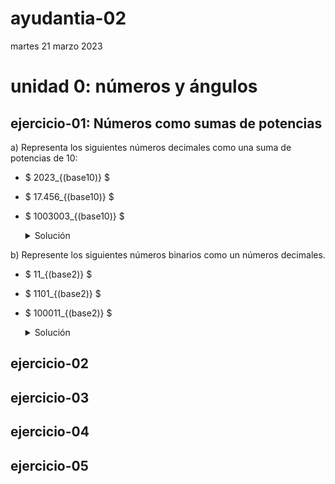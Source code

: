 # ayudantia-02

martes 21 marzo 2023

# unidad 0: números y ángulos

<!---
## qué deben saber:

- diferencia entre números naturales y reales
- noción de infinito
- qué son los sistemas numéricos
- conversión entre sistemas numéricos distintos
    - sistema decimal
    - sistema binario
    - sistema hexadecimal
- qué es son los ángulos y como se miden
- diferencia entre grados y radianes
- conversión entre grados y radianes
- ¿qué es $\pi$?  
--->

## ejercicio-01: Números como sumas de potencias

a) Representa los siguientes números decimales como una suma de potencias de 10:

- $ 2023_{(base10)} $
- $ 17.456_{(base10)} $
- $ 1003003_{(base10)} $


    <details>
    <summary>Solución</summary>

    Los números que utilizamos día a día está formado por un código de diez símbolos (del 0 al 9). A esto se le llama un código numérico de base 10.

    Para realizar la suma de potencias de 10 nos debemos fijar en el orden de los números de derecha a izquierda.


    $ 2023_{(base10)} \Rightarrow 2*10^3 + 2*10^1 + 3*10^0  $

    $ 17.456_{(base10)}  \Rightarrow  1*10^1 + 7*10^0 + 4*10^{-1} + 5*10^{-2} + 6*10^{-2} $

    $ 1003003_{(base10)} \Rightarrow 1*10^6 + 3*10^3 + 3*10^0 $ 
            
    </details>
    

b) Represente los siguientes números binarios como un números decimales.

- $ 11_{(base2)} $
- $ 1101_{(base2)} $
- $ 100011_{(base2)} $

    <details>
        <summary>Solución</summary>

    El sistema binario ocupa solo dos dígitos (el 0 y el 1).

    Para convertir cualquier número binario a un número decimal, debemos representar el número como una suma de potencias de 2 y luego ejecutar la suma.

    Para el caso del número binario 11, la suma de potencias de dos quedaría:

    $$
    \begin{align*}
    11_{(base2)} \Rightarrow 1*2^1 + 1*2^0 \\ = 2 + 1 \\ = 3_{(base10)}
    \end{align*}
    $$

    $$ \therefore \ 11_{(base2)} \Rightarrow 3_{(base10)} $$

    Para el caso del número binario 1101:

    $$
    \begin{align*}
    1101_{(base2)} \Rightarrow 1*2^3 + 1*2^2 + 0*2^1 + 1*2^0 \\ = 8 + 4 + 0 + 1 \\ = 13_{(base10)}
    \end{align*}
    $$

    $$ \therefore \ 1101_{(base2)} \Rightarrow 13_{(base10)} $$

    Y para convertir el número binario 100011 a decimal:

    $$
    \begin{align*}
    100011{(base2)} \Rightarrow 1*2^5 + 1*2^1 + 1*2^0 \\ = 32 + 2 + 1 \\ = 35_{(base10)}
    \end{align*}
    $$

    $$ \therefore \ 100011{(base2)} \Rightarrow 35_{(base10)} $$

    </details>






## ejercicio-02

## ejercicio-03

## ejercicio-04

## ejercicio-05


